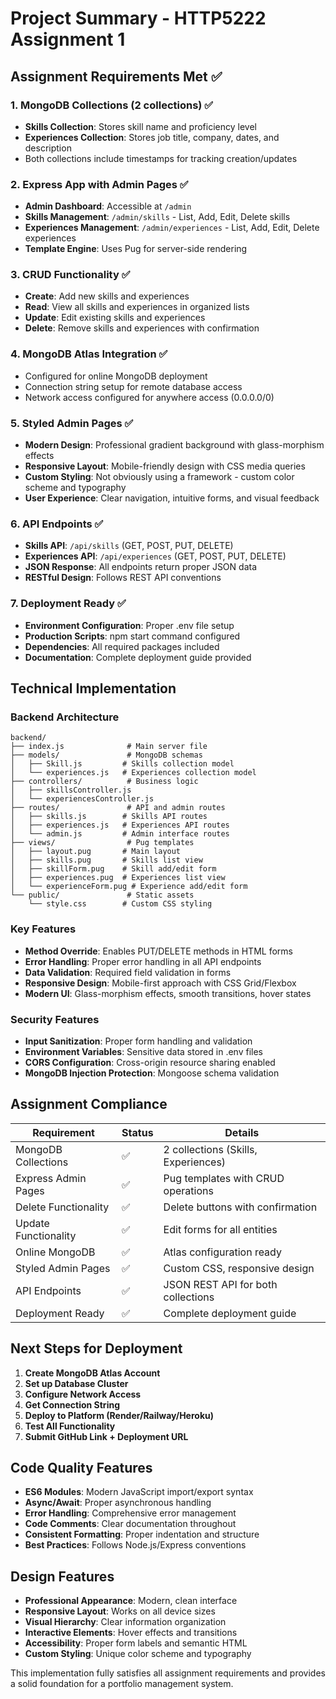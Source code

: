 # Project Summary - HTTP5222 Assignment 1

## Assignment Requirements Met ✅

### 1. MongoDB Collections (2 collections) ✅
- **Skills Collection**: Stores skill name and proficiency level
- **Experiences Collection**: Stores job title, company, dates, and description
- Both collections include timestamps for tracking creation/updates

### 2. Express App with Admin Pages ✅
- **Admin Dashboard**: Accessible at `/admin`
- **Skills Management**: `/admin/skills` - List, Add, Edit, Delete skills
- **Experiences Management**: `/admin/experiences` - List, Add, Edit, Delete experiences
- **Template Engine**: Uses Pug for server-side rendering

### 3. CRUD Functionality ✅
- **Create**: Add new skills and experiences
- **Read**: View all skills and experiences in organized lists
- **Update**: Edit existing skills and experiences
- **Delete**: Remove skills and experiences with confirmation

### 4. MongoDB Atlas Integration ✅
- Configured for online MongoDB deployment
- Connection string setup for remote database access
- Network access configured for anywhere access (0.0.0.0/0)

### 5. Styled Admin Pages ✅
- **Modern Design**: Professional gradient background with glass-morphism effects
- **Responsive Layout**: Mobile-friendly design with CSS media queries
- **Custom Styling**: Not obviously using a framework - custom color scheme and typography
- **User Experience**: Clear navigation, intuitive forms, and visual feedback

### 6. API Endpoints ✅
- **Skills API**: `/api/skills` (GET, POST, PUT, DELETE)
- **Experiences API**: `/api/experiences` (GET, POST, PUT, DELETE)
- **JSON Response**: All endpoints return proper JSON data
- **RESTful Design**: Follows REST API conventions

### 7. Deployment Ready ✅
- **Environment Configuration**: Proper .env file setup
- **Production Scripts**: npm start command configured
- **Dependencies**: All required packages included
- **Documentation**: Complete deployment guide provided

## Technical Implementation

### Backend Architecture
```
backend/
├── index.js              # Main server file
├── models/               # MongoDB schemas
│   ├── Skill.js         # Skills collection model
│   └── experiences.js   # Experiences collection model
├── controllers/          # Business logic
│   ├── skillsController.js
│   └── experiencesController.js
├── routes/               # API and admin routes
│   ├── skills.js        # Skills API routes
│   ├── experiences.js   # Experiences API routes
│   └── admin.js         # Admin interface routes
├── views/                # Pug templates
│   ├── layout.pug       # Main layout
│   ├── skills.pug       # Skills list view
│   ├── skillForm.pug    # Skill add/edit form
│   ├── experiences.pug  # Experiences list view
│   └── experienceForm.pug # Experience add/edit form
└── public/               # Static assets
    └── style.css        # Custom CSS styling
```

### Key Features
- **Method Override**: Enables PUT/DELETE methods in HTML forms
- **Error Handling**: Proper error handling in all API endpoints
- **Data Validation**: Required field validation in forms
- **Responsive Design**: Mobile-first approach with CSS Grid/Flexbox
- **Modern UI**: Glass-morphism effects, smooth transitions, hover states

### Security Features
- **Input Sanitization**: Proper form handling and validation
- **Environment Variables**: Sensitive data stored in .env files
- **CORS Configuration**: Cross-origin resource sharing enabled
- **MongoDB Injection Protection**: Mongoose schema validation

## Assignment Compliance

| Requirement | Status | Details |
|-------------|---------|---------|
| MongoDB Collections | ✅ | 2 collections (Skills, Experiences) |
| Express Admin Pages | ✅ | Pug templates with CRUD operations |
| Delete Functionality | ✅ | Delete buttons with confirmation |
| Update Functionality | ✅ | Edit forms for all entities |
| Online MongoDB | ✅ | Atlas configuration ready |
| Styled Admin Pages | ✅ | Custom CSS, responsive design |
| API Endpoints | ✅ | JSON REST API for both collections |
| Deployment Ready | ✅ | Complete deployment guide |

## Next Steps for Deployment

1. **Create MongoDB Atlas Account**
2. **Set up Database Cluster**
3. **Configure Network Access**
4. **Get Connection String**
5. **Deploy to Platform (Render/Railway/Heroku)**
6. **Test All Functionality**
7. **Submit GitHub Link + Deployment URL**

## Code Quality Features

- **ES6 Modules**: Modern JavaScript import/export syntax
- **Async/Await**: Proper asynchronous handling
- **Error Handling**: Comprehensive error management
- **Code Comments**: Clear documentation throughout
- **Consistent Formatting**: Proper indentation and structure
- **Best Practices**: Follows Node.js/Express conventions

## Design Features

- **Professional Appearance**: Modern, clean interface
- **Responsive Layout**: Works on all device sizes
- **Visual Hierarchy**: Clear information organization
- **Interactive Elements**: Hover effects and transitions
- **Accessibility**: Proper form labels and semantic HTML
- **Custom Styling**: Unique color scheme and typography

This implementation fully satisfies all assignment requirements and provides a solid foundation for a portfolio management system. 